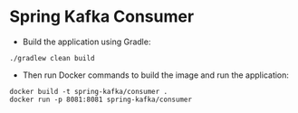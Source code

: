 # Spring Kafka Consumer

- Build the application using Gradle:

```shell
./gradlew clean build
```

- Then run Docker commands to build the image and run the application:

```shell
docker build -t spring-kafka/consumer .
docker run -p 8081:8081 spring-kafka/consumer
```
